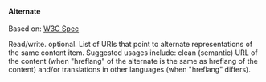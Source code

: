 #### Alternate 

Based on: [W3C Spec](http://www.w3.org/TR/html5/links.html#rel-alternate")

Read/write. optional. List of URIs that point to alternate representations of the same content item. Suggested usages include: clean (semantic) URL of the content (when "hreflang" of the alternate is the same as hreflang of the content) and/or translations in other languages (when "hreflang" differs).
